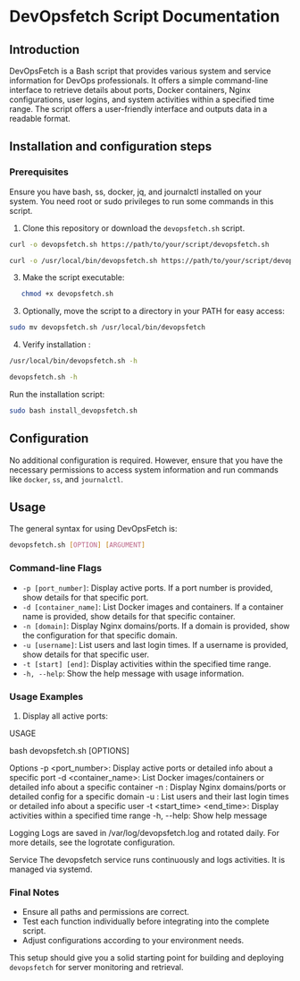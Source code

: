 # DevOpsfetch Script Documentation

## Introduction
DevOpsFetch is a Bash script that provides various system and service information for DevOps professionals. It offers a simple command-line interface to retrieve details about ports, Docker containers, Nginx configurations, user logins, and system activities within a specified time range. The script offers a user-friendly interface and outputs data in a readable format.

## Installation and configuration steps

### Prerequisites

Ensure you have bash, ss, docker, jq, and journalctl installed on your system.
You need root or sudo privileges to run some commands in this script.

1. Clone this repository or download the `devopsfetch.sh` script.
```bash
curl -o devopsfetch.sh https://path/to/your/script/devopsfetch.sh
```

```bash
curl -o /usr/local/bin/devopsfetch.sh https://path/to/your/script/devopsfetch.sh
```

3. Make the script executable:
   
```bash
   chmod +x devopsfetch.sh
```
3. Optionally, move the script to a directory in your PATH for easy access:
 ```bash
sudo mv devopsfetch.sh /usr/local/bin/devopsfetch
```
4. Verify installation :
```bash   
/usr/local/bin/devopsfetch.sh -h
```

```bash
devopsfetch.sh -h
```

Run the installation script:

```bash
sudo bash install_devopsfetch.sh
```
## Configuration

No additional configuration is required. However, ensure that you have the necessary permissions to access system information and run commands like `docker`, `ss`, and `journalctl`.

## Usage

The general syntax for using DevOpsFetch is:
```bash
devopsfetch.sh [OPTION] [ARGUMENT]
```
### Command-line Flags

- `-p [port_number]`: Display active ports. If a port number is provided, show details for that specific port.
- `-d [container_name]`: List Docker images and containers. If a container name is provided, show details for that specific container.
- `-n [domain]`: Display Nginx domains/ports. If a domain is provided, show the configuration for that specific domain.
- `-u [username]`: List users and last login times. If a username is provided, show details for that specific user.
- `-t [start] [end]`: Display activities within the specified time range.
- `-h, --help`: Show the help message with usage information.

### Usage Examples

1. Display all active ports:




USAGE

bash
devopsfetch.sh [OPTIONS]

Options
-p <port_number>: Display active ports or detailed info about a specific port
-d <container_name>: List Docker images/containers or detailed info about a specific container
-n <domain>: Display Nginx domains/ports or detailed config for a specific domain
-u <username>: List users and their last login times or detailed info about a specific user
-t <start_time> <end_time>: Display activities within a specified time range
-h, --help: Show help message

Logging
Logs are saved in /var/log/devopsfetch.log and rotated daily. For more details, see the logrotate configuration.

Service
The devopsfetch service runs continuously and logs activities. It is managed via systemd.

### Final Notes

- Ensure all paths and permissions are correct.
- Test each function individually before integrating into the complete script.
- Adjust configurations according to your environment needs.

This setup should give you a solid starting point for building and deploying `devopsfetch` for server monitoring and retrieval.

